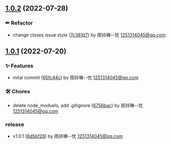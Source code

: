 ## [1.0.2](https://github.com/shilim-developer/conventional-changelog-normal/compare/v1.0.1...v1.0.2) (2022-07-28)


### ✏ Refactor

*  change closes issue style ([7c381d7](https://github.com/shilim-developer/conventional-changelog-normal/commit/7c381d74dcadd5c5c3ab9854b55c4f3a3be91689)) by 雨铃琳--忧 1251314045@qq.com



## [1.0.1](https://github.com/shilim-developer/conventional-changelog-normal/compare/65fc44ca26043d826cb9b82307839df3acb9573f...v1.0.1) (2022-07-20)


### ✨ Features

*  inital commit ([65fc44c](https://github.com/shilim-developer/conventional-changelog-normal/commit/65fc44ca26043d826cb9b82307839df3acb9573f)) by 雨铃琳--忧 1251314045@qq.com

### 🛠 Chores

*  delete node_moduels, add .gitignore ([6756bac](https://github.com/shilim-developer/conventional-changelog-normal/commit/6756bac8e5d6f9a7f0e5a6e197474e5f91717fbf)) by 雨铃琳--忧 1251314045@qq.com

### release

*   v1.0.1 ([8d5bf28](https://github.com/shilim-developer/conventional-changelog-normal/commit/8d5bf28c138fd448f9111a329d3ef5c5c8e67abd)) by 雨铃琳--忧 1251314045@qq.com



